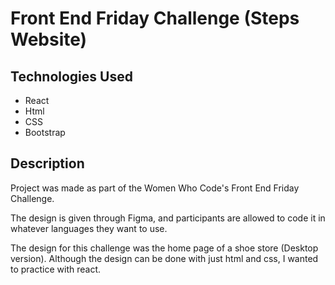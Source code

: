 # Front End Friday Challenge (Steps Website)


## Technologies Used
 - React
 - Html
 - CSS
 - Bootstrap


## Description
Project was made as part of the Women Who Code's Front End Friday Challenge.

The design is given through Figma, and participants are allowed to code it in whatever languages they want to use.

The design for this challenge was the home page of a shoe store (Desktop version). Although the design can be done with just html and css, I wanted to practice with react.





